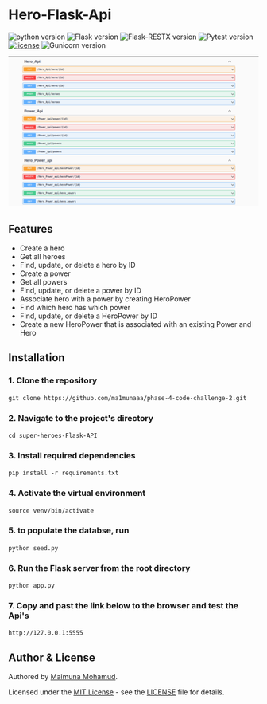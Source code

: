 # Hero-Flask-Api

![python version](https://img.shields.io/badge/python-3.10.12-blue.svg)
![Flask version](https://img.shields.io/badge/flask-2.3.3-red.svg)
![Flask-RESTX version](https://img.shields.io/badge/Flask_RESTX-1.1.0-cyan.svg)
![Pytest version](https://img.shields.io/badge/pytest-7.4.2-white.svg)
[![license](https://img.shields.io/badge/license-%20MIT%20-green.svg)](./LICENSE)
![Gunicorn version](https://img.shields.io/badge/gunicorn-21.2.0-orange.svg)

<img src='./server/images/api.png'>

## Features

- Create a hero
- Get all heroes
- Find, update, or delete a hero by ID
- Create a power
- Get all powers
- Find, update, or delete a power by ID
- Associate hero with a power by creating HeroPower
- Find which hero has which power
- Find, update, or delete a HeroPower by ID
- Create a new HeroPower that is associated with an existing Power and Hero

## Installation

### 1. Clone the repository

```
git clone https://github.com/ma1munaaa/phase-4-code-challenge-2.git
```

### 2. Navigate to the project's directory

```
cd super-heroes-Flask-API
```

### 3. Install required dependencies

```
pip install -r requirements.txt
```

### 4. Activate the virtual environment

```
source venv/bin/activate
```

### 5. to populate the databse, run

```
python seed.py
```

### 6. Run the Flask server from the root directory

```
python app.py
```

### 7. Copy and past the link below to the browser and test the Api's

```
http://127.0.0.1:5555
```

## Author & License

Authored by [Maimuna Mohamud](https://github.com/ma1munaaa).

Licensed under the [MIT License](LICENSE) - see the [LICENSE](LICENSE) file for details.
